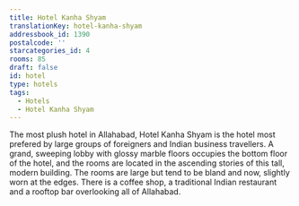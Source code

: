 ```yaml
---
title: Hotel Kanha Shyam
translationKey: hotel-kanha-shyam
addressbook_id: 1390
postalcode: ''
starcategories_id: 4
rooms: 85
draft: false
id: hotel
type: hotels
tags:
  - Hotels
  - Hotel Kanha Shyam
---
```

The most plush hotel in Allahabad, Hotel Kanha Shyam is the hotel most prefered by large groups of foreigners and Indian business travellers.     A grand, sweeping lobby with glossy marble floors occupies the bottom floor of the hotel, and the rooms are located in the ascending stories of this tall, modern building.     The rooms are large but tend to be bland and now, slightly worn at the edges. There is a coffee shop, a traditional Indian restaurant and a rooftop bar overlooking all of Allahabad.